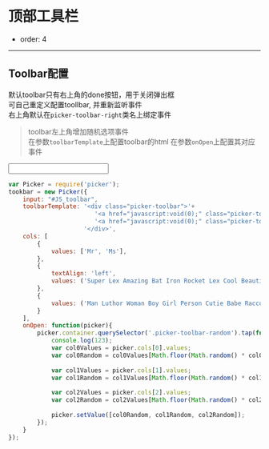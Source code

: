 # 顶部工具栏

- order: 4
---

<style> 
    input { width: 200px; } 
</style>

## Toolbar配置
默认toolbar只有右上角的done按钮，用于关闭弹出框  
可自己重定义配置toollbar, 并重新监听事件  
右上角默认在`picker-toolbar-right`类名上绑定事件

> toolbar左上角增加随机选项事件  
> 在参数`toolbarTemplate`上配置toolbar的html
> 在参数`onOpen`上配置其对应事件

<input type="text" id="JS_toolbar" placeholder="">

````javascript
var Picker = require('picker');
tookbar = new Picker({
    input: "#JS_toolbar",
    toolbarTemplate: '<div class="picker-toolbar">'+
                        '<a href="javascript:void(0);" class="picker-toolbar-random">Random</a>'+
                        '<a href="javascript:void(0);" class="picker-toolbar-right">Done</a>'+
                     '</div>',
    cols: [
        {
            values: ['Mr', 'Ms'],
        },
        {
            textAlign: 'left',
            values: ('Super Lex Amazing Bat Iron Rocket Lex Cool Beautiful Wonderful Raining Happy Amazing Funny Cool Hot').split(' ')
        },
        {
            values: ('Man Luthor Woman Boy Girl Person Cutie Babe Raccoon').split(' ')
        }
    ],
    onOpen: function(picker){
        picker.container.querySelector('.picker-toolbar-random').tap(function () {
            console.log(123);
            var col0Values = picker.cols[0].values;
            var col0Random = col0Values[Math.floor(Math.random() * col0Values.length)];
 
            var col1Values = picker.cols[1].values;
            var col1Random = col1Values[Math.floor(Math.random() * col1Values.length)];
 
            var col2Values = picker.cols[2].values;
            var col2Random = col2Values[Math.floor(Math.random() * col2Values.length)];
 
            picker.setValue([col0Random, col1Random, col2Random]);
        });
    }
});
````